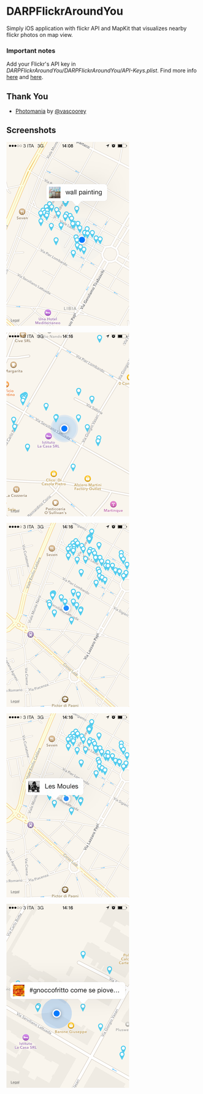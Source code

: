 DARPFlickrAroundYou
===================

Simply iOS application with flickr API and MapKit that visualizes nearby flickr photos on map view.

### Important notes
Add your Flickr's API key in *DARPFlickrAroundYou/DARPFlickrAroundYou/API-Keys.plist*. Find more info [here](https://github.com/darthpelo/DARPFlickrAroundYou/blob/master/DARPFlickrAroundYou/DARPFlickrAroundYou/Class/Logic/Flickr/VEFlickrConnection.m#L42) and [here](https://github.com/darthpelo/DARPFlickrAroundYou/blob/master/DARPFlickrAroundYou/DARPFlickrAroundYou/DARPConstants.h#L9).

## Thank You

- [Photomania](https://github.com/vascoorey/iOS-Projects/tree/master/Photomania) by [@vascoorey](https://github.com/vascoorey)

## Screenshots
![Screenshots](https://raw.githubusercontent.com/darthpelo/DARPFlickrAroundYou/master/DARPFlickrAroundYou/Screenshots/2014-08-11%2014.08.16.png)

![Screenshots](https://raw.githubusercontent.com/darthpelo/DARPFlickrAroundYou/master/DARPFlickrAroundYou/Screenshots/2014-08-11%2014.16.19.png)

![Screenshots](https://raw.githubusercontent.com/darthpelo/DARPFlickrAroundYou/master/DARPFlickrAroundYou/Screenshots/2014-08-11%2014.16.27.png)

![Screenshots](https://raw.githubusercontent.com/darthpelo/DARPFlickrAroundYou/master/DARPFlickrAroundYou/Screenshots/2014-08-11%2014.16.33.png)

![Screenshots](https://raw.githubusercontent.com/darthpelo/DARPFlickrAroundYou/master/DARPFlickrAroundYou/Screenshots/2014-08-11%2014.16.43.png)
